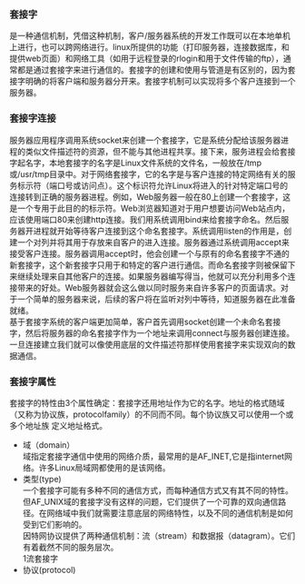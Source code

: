 ### 套接字
是一种通信机制，凭借这种机制，客户/服务器系统的开发工作既可以在本地单机上进行，也可以跨网络进行。linux所提供的功能（打印服务器，连接数据库，和提供web页面）和网络工具（如用于远程登录的rlogin和用于文件传输的ftp），通常都是通过套接字来进行通信的。套接字的创建和使用与管道是有区别的，因为套接字明确的将客户端和服务器分开来。套接字机制可以实现将多个客户连接到一个服务器。
### 套接字连接
服务器应用程序调用系统socket来创建一个套接字，它是系统分配给该服务器进程的类似文件描述符的资源，但不能与其他进程共享。接下来，服务进程会给套接字起名字，本地套接字的名字是Linux文件系统的文件名，一般放在/tmp或/usr/tmp目录中。对于网络套接字，它的名字是与客户连接的特定网络有关的服务标示符（端口号或访问点）。这个标识符允许Linux将进入的针对特定端口号的连接转到正确的服务器进程。例如，Web服务器一般在80上创建一个套接字，这是一个专用于此目的的标示符。Web浏览器知道对于用户想要访问Web站点内，应该使用端口80来创建http连接。我们用系统调用bind来给套接字命名。然后服务器开进程就开始等待客户连接到这个命名套接字。系统调用listen的作用是，创建一个对列并将其用于存放来自客户的进入连接。服务器通过系统调用accept来接受客户连接。服务器调用accept时，他会创建一个与原有的命名套接字不通的新套接字，这个新套接字只用于和特定的客户进行通信。而命名套接字则被保留下来继续处理来自其他客户的连接。如果服务器编写得当，他就可以充分利用多个连接带来的好处。Web服务器就会这么做以同时服务来自许多客户的页面请求。对于一个简单的服务器来说，后续的客户将在监听对列中等待，知道服务器在此准备就绪。  
基于套接字系统的客户端更加简单，客户首先调用socket创建一个未命名套接字，然后将服务器的命名套接字作为一个地址来调用connect与服务器创建连接。一旦连接建立我们就可以像使用底层的文件描述符那样使用套接字来实现双向的数据通信。  
### 套接字属性
套接字的特性由3个属性确定：套接字还用地址作为它的名字。地址的格式随域（又称为协议族，protocolfamily）的不同而不同。每个协议族又可以使用一个或多个地址族 定义地址格式。
- 域（domain）  
域指定套接字通信中使用的网络介质，最常用的是AF_INET,它是指internet网络。许多Linux局域网都使用的是该网络。
- 类型(type)  
一个套接字可能有多种不同的通信方式，而每种通信方式又有其不同的特性。但AF_UNIX域的套接字没有这样的问题，它们提供了一个可靠的双向通信路径。在网络域中我们就需要注意底层的网络特性，以及不同的通信机制是如何受到它们影响的。  
因特网协议提供了两种通信机制：流（stream）和数据报（datagram）。它们有着截然不同的服务层次。  
1流套接字
- 协议(protocol)
